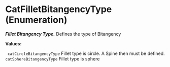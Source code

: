 # CatFilletBitangencyType (Enumeration)

**_Fillet Bitangency Type._**
Defines the type of Bitangency

**Values:**

` catCircleBitangencyType`      Fillet type is circle. A Spine then must be defined.
` catSphereBitangencyType`      Fillet type is sphere